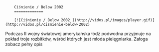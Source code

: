 
        Ciśnienie / Below 2002 
        =============
        
        [![Ciśnienie / Below 2002 ](http://vidos.pl/images/player.gif)](http://vidos.pl/cisnienie-below-2002)
        
        
 Podczas II wojny światowej amerykańska łódź podwodna przyjmuje na pokład troje rozbitków, wśród których jest młoda pielęgniarka. Załoga zobacz pełny opis
    